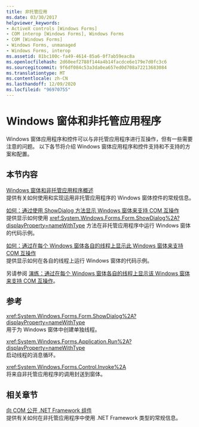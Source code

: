 ```yaml
---
title: 非托管应用
ms.date: 03/30/2017
helpviewer_keywords:
- ActiveX controls [Windows Forms]
- COM interop [Windows Forms], Windows Forms
- COM [Windows Forms]
- Windows Forms, unmanaged
- Windows Forms, interop
ms.assetid: 81bc100c-fa49-4614-85a6-0f7ab59eac8a
ms.openlocfilehash: 2d60eef2788f144a4b14facdce6e179e7d0fc3c6
ms.sourcegitcommit: 9f6df084c53a3da0ea657ed0d708a72213683084
ms.translationtype: MT
ms.contentlocale: zh-CN
ms.lasthandoff: 12/09/2020
ms.locfileid: "96970755"
---
```

# <a name="windows-forms-and-unmanaged-applications"></a>Windows 窗体和非托管应用程序

Windows 窗体应用程序和控件可以与非托管应用程序进行互操作，但有一些需要注意的问题。 以下各节将介绍 Windows 窗体应用程序和控件支持和不支持的方案和配置。  
  
## <a name="in-this-section"></a>本节内容  

 [Windows 窗体和非托管应用程序概述](windows-forms-and-unmanaged-applications-overview.md)  
 提供有关如何使用和实现运用非托管应用程序的 Windows 窗体控件的常规信息。  
  
 [如何：通过使用 ShowDialog 方法显示 Windows 窗体来支持 COM 互操作](com-interop-by-displaying-a-windows-form-shadow.md)  
 提供显示如何使用 <xref:System.Windows.Forms.Form.ShowDialog%2A?displayProperty=nameWithType> 方法在非托管应用程序中运行 Windows 窗体的代码示例。  
  
 [如何：通过在每个 Windows 窗体各自的线程上显示此 Windows 窗体来支持 COM 互操作](how-to-support-com-interop-by-displaying-each-windows-form-on-its-own-thread.md)  
 提供显示如何在各自的线程上运行 Windows 窗体的代码示例。  
  
 另请参阅 [演练：通过在每个 Windows 窗体各自的线程上显示该 Windows 窗体来支持 COM 互操作](/previous-versions/visualstudio/visual-studio-2010/ms233639(v=vs.100))。  
  
## <a name="reference"></a>参考  

 <xref:System.Windows.Forms.Form.ShowDialog%2A?displayProperty=nameWithType>  
 用于为 Windows 窗体中创建单独线程。  
  
 <xref:System.Windows.Forms.Application.Run%2A?displayProperty=nameWithType>  
 启动线程的消息循环。  
  
 <xref:System.Windows.Forms.Control.Invoke%2A>  
 将来自非托管应用程序的调用封送到窗体。  
  
## <a name="related-sections"></a>相关章节  

 [向 COM 公开 .NET Framework 组件](/dotnet/framework/interop/exposing-dotnet-components-to-co)  
 提供有关如何在非托管应用程序中使用 .NET Framework 类型的常规信息。

